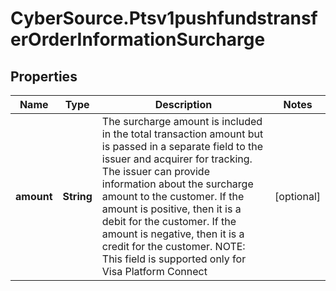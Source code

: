 # CyberSource.Ptsv1pushfundstransferOrderInformationSurcharge

## Properties
Name | Type | Description | Notes
------------ | ------------- | ------------- | -------------
**amount** | **String** | The surcharge amount is included in the total transaction amount but is passed in a separate field to the issuer and acquirer for tracking. The issuer can provide information about the surcharge amount to the customer.  If the amount is positive, then it is a debit for the customer. If the amount is negative, then it is a credit for the customer.  NOTE: This field is supported only for Visa Platform Connect  | [optional] 


